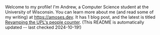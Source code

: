Welcome to my profile! I'm Andrew, a Computer Science student at the University of Wisconsin. You can learn more about me (and read some of my writing) at https://amoses.dev. It has 1 blog post, and the latest is titled [Revamping the UPL's people counter](http://amoses.dev/blog/upl-people-counter/). (This README is automatically updated -- last checked 2024-10-19!)